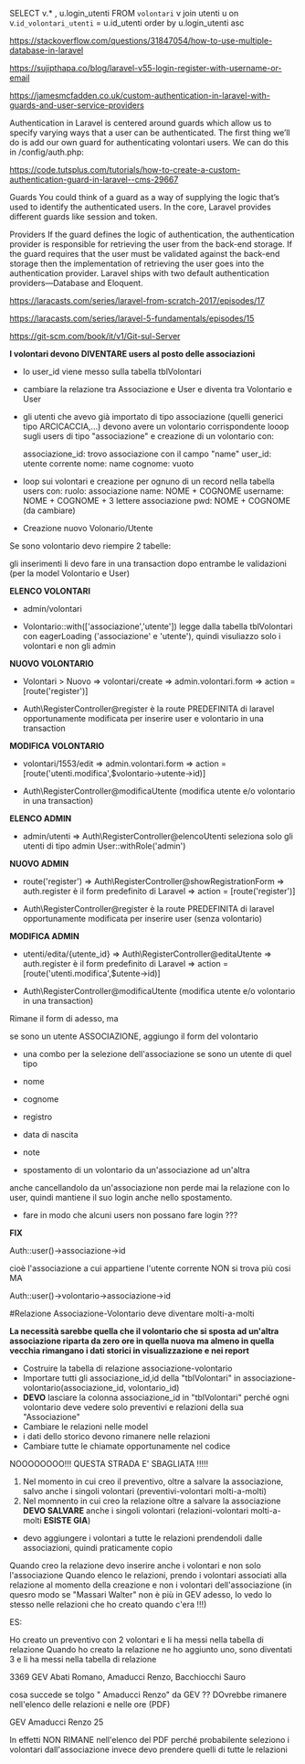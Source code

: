 


SELECT v.* , u.login_utenti 
FROM `volontari` v join utenti u on v.`id_volontari_utenti` = u.id_utenti 
order by u.login_utenti asc

https://stackoverflow.com/questions/31847054/how-to-use-multiple-database-in-laravel


https://sujipthapa.co/blog/laravel-v55-login-register-with-username-or-email



https://jamesmcfadden.co.uk/custom-authentication-in-laravel-with-guards-and-user-service-providers

Authentication in Laravel is centered around guards which allow us to specify varying ways that a user can be authenticated.
The first thing we’ll do is add our own guard for authenticating volontari users. We can do this in /config/auth.php:



https://code.tutsplus.com/tutorials/how-to-create-a-custom-authentication-guard-in-laravel--cms-29667

Guards
You could think of a guard as a way of supplying the logic that’s used to identify the authenticated users. In the core, Laravel provides different guards like session and token. 


Providers
If the guard defines the logic of authentication, the authentication provider is responsible for retrieving the user from the back-end storage. If the guard requires that the user must be validated against the back-end storage then the implementation of retrieving the user goes into the authentication provider. Laravel ships with two default authentication providers—Database and Eloquent.





https://laracasts.com/series/laravel-from-scratch-2017/episodes/17

https://laracasts.com/series/laravel-5-fundamentals/episodes/15



https://git-scm.com/book/it/v1/Git-sul-Server








**I volontari devono __DIVENTARE__ users al posto delle associazioni**

- lo user_id viene messo sulla tabella tblVolontari

- cambiare la relazione tra Associazione e User e diventa tra Volontario e User


- gli utenti che avevo già importato di tipo associazione (quelli generici tipo ARCICACCIA,...) devono avere un volontario corrispondente 
	looop sugli users di tipo "associazione" e creazione di un volontario con:

	associazione_id: trovo associazione con il campo "name"
	user_id: utente corrente
	nome: name
	cognome: vuoto



- loop sui volontari e creazione per ognuno di un record nella tabella users con:
 	ruolo: associazione
 	name: NOME + COGNOME
 	username: NOME + COGNOME + 3 lettere associazione
 	pwd: NOME + COGNOME (da cambiare) 






- Creazione nuovo Volonario/Utente

Se sono volontario devo riempire 2 tabelle:

gli inserimenti li devo fare in una transaction dopo entrambe le validazioni (per la model Volontario e User)



__ELENCO VOLONTARI__

- admin/volontari 

- Volontario::with(['associazione','utente']) legge dalla tabella tblVolontari con eagerLoading ('associazione' e 'utente'), quindi visuliazzo solo i volontari e non gli admin 

__NUOVO VOLONTARIO__

- Volontari > Nuovo => volontari/create => admin.volontari.form => action = [route('register')]

- Auth\RegisterController@register è la route PREDEFINITA di laravel opportunamente modificata per inserire user e volontario in una transaction


__MODIFICA VOLONTARIO__

- volontari/1553/edit => admin.volontari.form => action = [route('utenti.modifica',$volontario->utente->id)]  

- Auth\RegisterController@modificaUtente (modifica utente e/o volontario in una transaction)





__ELENCO ADMIN__

- admin/utenti => Auth\RegisterController@elencoUtenti seleziona solo gli utenti di tipo admin User::withRole('admin')


__NUOVO ADMIN__

- route('register') => Auth\RegisterController@showRegistrationForm => auth.register è il form predefinito di Laravel => action = [route('register')]

- Auth\RegisterController@register è la route PREDEFINITA di laravel opportunamente modificata per inserire user (senza volontario)


__MODIFICA ADMIN__

- utenti/edita/{utente_id} => Auth\RegisterController@editaUtente => auth.register è il form predefinito di Laravel => action = [route('utenti.modifica',$utente->id)]

- Auth\RegisterController@modificaUtente (modifica utente e/o volontario in una transaction)




Rimane il form di adesso, ma 

se sono un utente ASSOCIAZIONE, aggiungo il form del volontario

- una combo per la selezione dell'associazione se sono un utente di quel tipo 
- nome 
- cognome
- registro
- data di nascita
- note 



- spostamento di un volontario da un'associazione ad un'altra

anche cancellandolo da un'associazione non perde mai la relazione con lo user, quindi mantiene il suo login anche nello spostamento.


- fare in modo che alcuni users non possano fare login ???






__FIX__

Auth::user()->associazione->id 

cioè l'associazione a cui appartiene l'utente corrente NON si trova più cosi MA 

Auth::user()->volontario->associazione->id 




#Relazione Associazione-Volontario deve diventare molti-a-molti 

**La necessità  sarebbe quella che il volontario che si sposta ad un'altra associazione riparta da zero ore in quella nuova ma almeno in quella vecchia rimangano i dati storici in visualizzazione e nei report**


- Costruire la tabella di relazione associazione-volontario 
- Importare tutti gli associazione_id,id della "tblVolontari" in associazione-volontario(associazione_id, volontario_id)
- **DEVO** lasciare la colonna associazione_id in "tblVolontari" perché ogni volontario deve vedere solo preventivi e relazioni della sua "Associazione"
- Cambiare le relazioni nelle model
- i dati dello storico devono rimanere nelle relazioni
- Cambiare tutte le chiamate opportunamente nel codice



NOOOOOOOO!!!
QUESTA STRADA E' SBAGLIATA !!!!!


1) Nel momento in cui creo il preventivo, oltre a salvare la associazione, salvo anche i singoli volontari (preventivi-volontari molti-a-molti)
2) Nel momnento in cui creo la relazione oltre a salvare la associazione **DEVO SALVARE** anche i singoli volontari (relazioni-volontari molti-a-molti **ESISTE GIA**)

- devo aggiungere i volontari a tutte le relazioni prendendoli dalle associazioni, quindi praticamente copio 



Quando creo la relazione devo inserire anche i volontari e non solo l'associazione
Quando elenco le relazioni, prendo i volontari associati alla relazione al momento della creazione e non i volontari dell'associazione (in quesro modo se "Massari Walter" non è più in GEV adesso, lo vedo lo stesso nelle relazioni che ho creato quando c'era !!!)



ES: 

Ho creato un preventivo con 2 volontari e li ha messi nella tabella di  relazione
Quando ho creato la relazione ne ho aggiunto uno, sono diventati 3 e li ha messi nella tabella di relazione

 3369 	GEV 	Abati Romano, Amaducci Renzo, Bacchiocchi Sauro 


 cosa succede se tolgo " Amaducci Renzo" da GEV ?? DOvrebbe rimanere nell'elenco delle relazioni e nelle ore (PDF)

GEV Amaducci Renzo 25


In effetti NON RIMANE nell'elenco del PDF perché probabilente seleziono i volontari dall'associazione invece devo prendere quelli di tutte le relazioni

